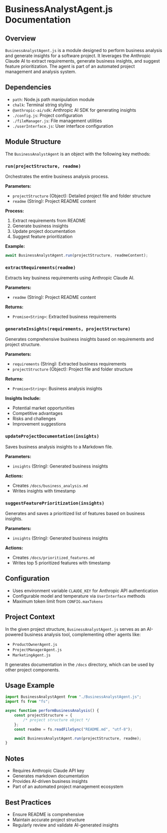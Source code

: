 # BusinessAnalystAgent.js Documentation

## Overview

`BusinessAnalystAgent.js` is a module designed to perform business analysis and generate insights for a software project. It leverages the Anthropic Claude AI to extract requirements, generate business insights, and suggest feature prioritization. The agent is part of an automated project management and analysis system.

## Dependencies

-   `path`: Node.js path manipulation module
-   `chalk`: Terminal string styling
-   `@anthropic-ai/sdk`: Anthropic AI SDK for generating insights
-   `./config.js`: Project configuration
-   `./fileManager.js`: File management utilities
-   `./userInterface.js`: User interface configuration

## Module Structure

The `BusinessAnalystAgent` is an object with the following key methods:

### `run(projectStructure, readme)`

Orchestrates the entire business analysis process.

**Parameters:**

-   `projectStructure` (Object): Detailed project file and folder structure
-   `readme` (String): Project README content

**Process:**

1. Extract requirements from README
2. Generate business insights
3. Update project documentation
4. Suggest feature prioritization

**Example:**

```javascript
await BusinessAnalystAgent.run(projectStructure, readmeContent);
```

### `extractRequirements(readme)`

Extracts key business requirements using Anthropic Claude AI.

**Parameters:**

-   `readme` (String): Project README content

**Returns:**

-   `Promise<String>`: Extracted business requirements

### `generateInsights(requirements, projectStructure)`

Generates comprehensive business insights based on requirements and project structure.

**Parameters:**

-   `requirements` (String): Extracted business requirements
-   `projectStructure` (Object): Project file and folder structure

**Returns:**

-   `Promise<String>`: Business analysis insights

**Insights Include:**

-   Potential market opportunities
-   Competitive advantages
-   Risks and challenges
-   Improvement suggestions

### `updateProjectDocumentation(insights)`

Saves business analysis insights to a Markdown file.

**Parameters:**

-   `insights` (String): Generated business insights

**Actions:**

-   Creates `/docs/business_analysis.md`
-   Writes insights with timestamp

### `suggestFeaturePrioritization(insights)`

Generates and saves a prioritized list of features based on business insights.

**Parameters:**

-   `insights` (String): Generated business insights

**Actions:**

-   Creates `/docs/prioritized_features.md`
-   Writes top 5 prioritized features with timestamp

## Configuration

-   Uses environment variable `CLAUDE_KEY` for Anthropic API authentication
-   Configurable model and temperature via `UserInterface` methods
-   Maximum token limit from `CONFIG.maxTokens`

## Project Context

In the given project structure, `BusinessAnalystAgent.js` serves as an AI-powered business analysis tool, complementing other agents like:

-   `ProductOwnerAgent.js`
-   `ProjectManagerAgent.js`
-   `MarketingAgent.js`

It generates documentation in the `/docs` directory, which can be used by other project components.

## Usage Example

```javascript
import BusinessAnalystAgent from "./BusinessAnalystAgent.js";
import fs from "fs";

async function performBusinessAnalysis() {
    const projectStructure = {
        /* project structure object */
    };
    const readme = fs.readFileSync("README.md", "utf-8");

    await BusinessAnalystAgent.run(projectStructure, readme);
}
```

## Notes

-   Requires Anthropic Claude API key
-   Generates markdown documentation
-   Provides AI-driven business insights
-   Part of an automated project management ecosystem

## Best Practices

-   Ensure README is comprehensive
-   Maintain accurate project structure
-   Regularly review and validate AI-generated insights
